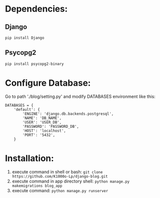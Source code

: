 # Dependencies:

## Django

```pip install Django```

## Psycopg2

```pip install psycopg2-binary```

# Configure Database:

Go to path './blog/setting.py' and modify DATABASES environment like this:

```python:
DATABASES = {
    'default': {
        'ENGINE': 'django.db.backends.postgresql',
        'NAME': 'DB_NAME',
        'USER': 'USER_DB',
        'PASSWORD': 'PASSWORD_DB',
        'HOST': 'localhost',
        'PORT': '5432',
    }
```

# Installation:

1. execute command in shell or bash: ```git clone https://github.com/K1000o-Lp/django-blog.git```
2. execute command in app directory shell: ```python manage.py makemigrations blog_app```
3. execute command: ```python manage.py runserver```